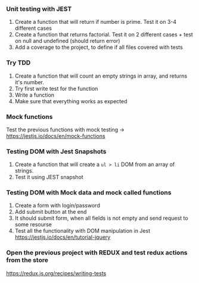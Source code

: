### Unit testing with JEST

1. Create a function that will return if number is prime. Test it on 3-4 different cases
2. Create a function that returns factorial. Test it on 2 different cases + test on null and undefined (should return error)
3. Add a coverage to the project, to define if all files covered with tests

### Try TDD 
1. Create a function that will count an empty strings in array, and returns it's number.
2. Try first write test for the function
3. Write a function 
4. Make sure that everything works as expected

### Mock functions

Test the previous functions with mock testing -> https://jestjs.io/docs/en/mock-functions

### Testing DOM with Jest Snapshots

1. Create a function that will create a `ul > li` DOM from an array of strings.
2. Test it using JEST snapshot

### Testing DOM with Mock data and mock called functions

1. Create a form with login/password
2. Add submit button at the end
3. It should submit form, when all fields is not empty and send request to some resourse
4. Test all the functionality with DOM manipulation in Jest
https://jestjs.io/docs/en/tutorial-jquery


### Open the previous project with REDUX and test redux actions from the store
https://redux.js.org/recipes/writing-tests
